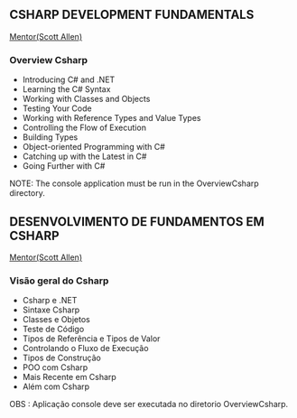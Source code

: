 ## CSHARP DEVELOPMENT FUNDAMENTALS
[Mentor(Scott Allen)](https://odetocode.com/)

### Overview Csharp
* Introducing C# and .NET
* Learning the C# Syntax
* Working with Classes and Objects
* Testing Your Code
* Working with Reference Types and Value Types
* Controlling the Flow of Execution
* Building Types
* Object-oriented Programming with C#
* Catching up with the Latest in C#
* Going Further with C#

NOTE: The console application must be run in the OverviewCsharp directory.

## DESENVOLVIMENTO DE FUNDAMENTOS EM CSHARP
[Mentor(Scott Allen)](https://odetocode.com/)

### Visão geral do Csharp
* Csharp e .NET
* Sintaxe Csharp
* Classes e Objetos
* Teste de Código
* Tipos de Referência e Tipos de Valor
* Controlando o Fluxo de Execução
* Tipos de Construção
* POO com Csharp
* Mais Recente em Csharp
* Além com Csharp

OBS : Aplicação console deve ser executada no diretorio OverviewCsharp.